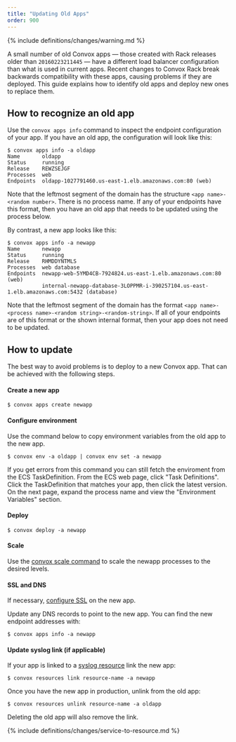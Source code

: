 ```yaml
---
title: "Updating Old Apps"
order: 900
---
```


{% include definitions/changes/warning.md %}

A small number of old Convox apps — those created with Rack releases older than `20160223211445` — have a different load balancer configuration than what is used in current apps. Recent changes to Convox Rack break backwards compatibility with these apps, causing problems if they are deployed. This guide explains how to identify old apps and deploy new ones to replace them.

## How to recognize an old app

Use the `convox apps info` command to inspect the endpoint configuration of your app. If you have an old app, the configuration will look like this:

```
$ convox apps info -a oldapp
Name       oldapp
Status     running
Release    REWZSEJGF
Processes  web
Endpoints  oldapp-1027791460.us-east-1.elb.amazonaws.com:80 (web)
```

Note that the leftmost segment of the domain has the structure `<app name>-<random number>`. There is no process name. If any of your endpoints have this format, then you have an old app that needs to be updated using the process below.

By contrast, a new app looks like this:

```
$ convox apps info -a newapp
Name       newapp
Status     running
Release    RHMDDYNTMLS
Processes  web database
Endpoints  newapp-web-5YMD4CB-7924824.us-east-1.elb.amazonaws.com:80 (web)
           internal-newapp-database-3LOPPMR-i-390257104.us-east-1.elb.amazonaws.com:5432 (database)
```

Note that the leftmost segment of the domain has the format `<app name>-<process name>-<random string>-<random-string>`. If all of your endpoints are of this format or the shown internal format, then your app does not need to be updated.

## How to update

The best way to avoid problems is to deploy to a new Convox app. That can be achieved with the following steps.

#### Create a new app

```
$ convox apps create newapp
```

#### Configure environment

Use the command below to copy environment variables from the old app to the new app.

```
$ convox env -a oldapp | convox env set -a newapp
```

If you get errors from this command you can still fetch the enviroment from the ECS TaskDefinition. From the ECS web page, click "Task Definitions". Click the TaskDefinition that matches your app, then click the latest version. On the next page, expand the process name and view the "Environment Variables" section.

#### Deploy

```
$ convox deploy -a newapp
```

#### Scale

Use the [convox scale command](/docs/scaling) to scale the newapp processes to the desired levels.

#### SSL and DNS

If necessary, [configure SSL](/docs/ssl/) on the new app.

Update any DNS records to point to the new app. You can find the new endpoint addresses with:

```
$ convox apps info -a newapp
```

#### Update syslog link (if applicable)

If your app is linked to a [syslog resource](/docs/syslog) link the new app:

```
$ convox resources link resource-name -a newapp
```

Once you have the new app in production, unlink from the old app:

```
$ convox resources unlink resource-name -a oldapp
```

Deleting the old app will also remove the link.

{% include definitions/changes/service-to-resource.md %}
